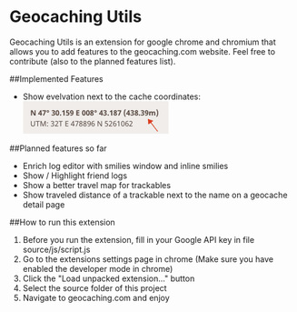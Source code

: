 # Geocaching Utils
Geocaching Utils is an extension for google chrome and chromium that allows you to add features to the geocaching.com website.
Feel free to contribute (also to the planned features list).

##Implemented Features
- Show evelvation next to the cache coordinates: ![image of elevation feature](readmeRcs/ElevationFeature.png
 "Elevation Feature")
 
 
##Planned features so far
- Enrich log editor with smilies window and inline smilies
- Show / Highlight friend logs
- Show a better travel map for trackables
- Show traveled distance of a trackable next to the name on a geocache detail page


##How to run this extension
1. Before you run the extension, fill in your Google API key in file source/js/script.js
2. Go to the extensions settings page in chrome (Make sure you have enabled the developer mode in chrome)
3. Click the "Load unpacked extension..." button
4. Select the source folder of this project
5. Navigate to geocaching.com and enjoy